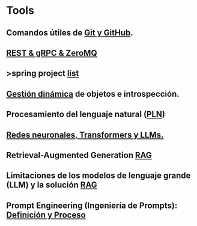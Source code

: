 # Tools
## Comandos útiles de [Git y GitHub](GITIGITHUB.md).
## [REST & gRPC & ZeroMQ](REST&gRPC.md)
## >spring project [list](springProjectList.md)
## [Gestión dinámica](Gestióndinámicadeobjetoseintrospección.md) de objetos e introspección.
## Procesamiento del lenguaje natural ([PLN](nlp.md))
## [Redes neuronales, Transformers y LLMs.](rntl.md)
## Retrieval-Augmented Generation [RAG](rag.md)
## Limitaciones de los modelos de lenguaje grande (LLM) y la solución [RAG](llmrag.md)
## Prompt Engineering (Ingeniería de Prompts): [Definición y Proceso](prompt.md)
